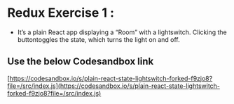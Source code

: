 # Redux Exercise 1 :

* It’s a plain React app displaying a “Room” with a lightswitch. Clicking the buttontoggles the state, which turns the light on and off.

## Use the below Codesandbox link

[https://codesandbox.io/s/plain-react-state-lightswitch-forked-f9zjo8?file=/src/index.js](https://codesandbox.io/s/plain-react-state-lightswitch-forked-f9zjo8?file=/src/index.js)